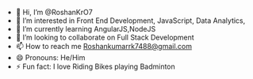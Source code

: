 - 👋 Hi, I’m @RoshanKrO7
- 👀 I’m interested in Front End Development, JavaScript, Data Analytics, 
- 🌱 I’m currently learning AngularJS,NodeJS
- 💞️ I’m looking to collaborate on Full Stack Development
- 📫 How to reach me Roshankumarrk7488@gmail.com
- 😄 Pronouns: He/Him
- ⚡ Fun fact: I love Riding Bikes playing Badminton

<!---
RoshanKrO7/RoshanKrO7 is a ✨ special ✨ repository because its `README.md` (this file) appears on your GitHub profile.
You can click the Preview link to take a look at your changes.
--->
